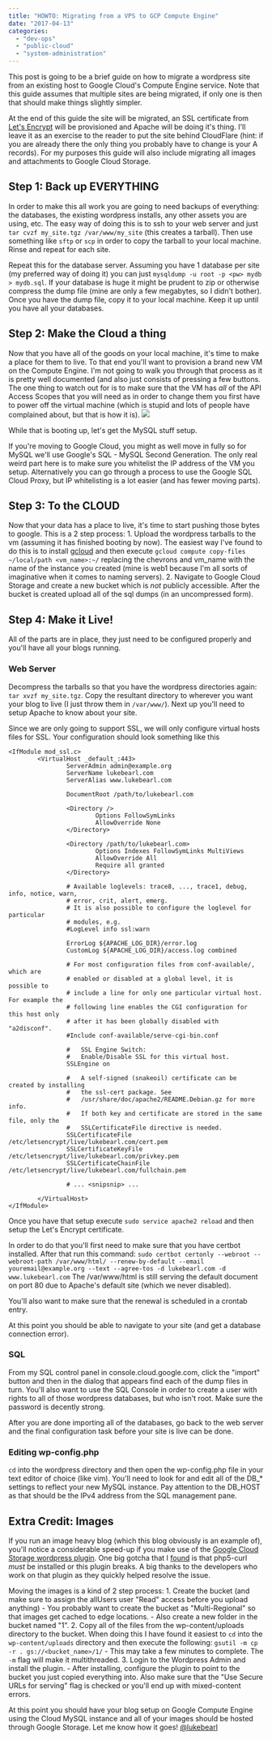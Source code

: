 ```yaml
---
title: "HOWTO: Migrating from a VPS to GCP Compute Engine"
date: "2017-04-13"
categories: 
  - "dev-ops"
  - "public-cloud"
  - "system-administration"
---
```


This post is going to be a brief guide on how to migrate a wordpress site from an existing host to Google Cloud's Compute Engine service. Note that this guide assumes that multiple sites are being migrated, if only one is then that should make things slightly simpler.

At the end of this guide the site will be migrated, an SSL certificate from [Let's Encrypt](https://letsencrypt.org/) will be provisioned and Apache will be doing it's thing. I'll leave it as an exercise to the reader to put the site behind CloudFlare (hint: if you are already there the only thing you probably have to change is your A records). For my purposes this guide will also include migrating all images and attachments to Google Cloud Storage.

## Step 1: Back up EVERYTHING

In order to make this all work you are going to need backups of everything: the databases, the existing wordpress installs, any other assets you are using, etc. The easy way of doing this is to ssh to your web server and just `tar cvzf my_site.tgz /var/www/my_site` (this creates a tarball). Then use something like `sftp` or `scp` in order to copy the tarball to your local machine. Rinse and repeat for each site.

Repeat this for the database server. Assuming you have 1 database per site (my preferred way of doing it) you can just `mysqldump -u root -p <pw> mydb > mydb.sql`. If your database is huge it might be prudent to zip or otherwise compress the dump file (mine are only a few megabytes, so I didn't bother). Once you have the dump file, copy it to your local machine. Keep it up until you have all your databases.

## Step 2: Make the Cloud a thing

Now that you have all of the goods on your local machine, it's time to make a place for them to live. To that end you'll want to provision a brand new VM on the Compute Engine. I'm not going to walk you through that process as it is pretty well documented (and also just consists of pressing a few buttons. The one thing to watch out for is to make sure that the VM has _all_ of the API Access Scopes that you will need as in order to change them you first have to power off the virtual machine (which is stupid and lots of people have complained about, but that is how it is). ![](images/api-access-scopes.png)

While that is booting up, let's get the MySQL stuff setup.

If you're moving to Google Cloud, you might as well move in fully so for MySQL we'll use Google's SQL - MySQL Second Generation. The only real weird part here is to make sure you whitelist the IP address of the VM you setup. Alternatively you can go through a process to use the Google SQL Cloud Proxy, but IP whitelisting is a lot easier (and has fewer moving parts).

## Step 3: To the CLOUD

Now that your data has a place to live, it's time to start pushing those bytes to google. This is a 2 step process: 1. Upload the wordpress tarballs to the vm (assuming it has finished booting by now). The easiest way I've found to do this is to install [gcloud](https://cloud.google.com/sdk/) and then execute `gcloud compute copy-files ~/local/path <vm_name>:~/` replacing the chevrons and vm\_name with the name of the instance you created (mine is web1 because I'm all sorts of imaginative when it comes to naming servers). 2. Navigate to Google Cloud Storage and create a new bucket which is _not_ publicly accessible. After the bucket is created upload all of the sql dumps (in an uncompressed form).

## Step 4: Make it Live!

All of the parts are in place, they just need to be configured properly and you'll have all your blogs running.

### Web Server

Decompress the tarballs so that you have the wordpress directories again: `tar xvzf my_site.tgz`. Copy the resultant directory to wherever you want your blog to live (I just throw them in `/var/www/`). Next up you'll need to setup Apache to know about your site.

Since we are only going to support SSL, we will only configure virtual hosts files for SSL. Your configuration should look something like this

```
<IfModule mod_ssl.c>
        <VirtualHost _default_:443>
                ServerAdmin admin@example.org
                ServerName lukebearl.com
                ServerAlias www.lukebearl.com

                DocumentRoot /path/to/lukebearl.com

                <Directory />
                        Options FollowSymLinks
                        AllowOverride None
                </Directory>

                <Directory /path/to/lukebearl.com>
                        Options Indexes FollowSymLinks MultiViews
                        AllowOverride All
                        Require all granted
                </Directory>

                # Available loglevels: trace8, ..., trace1, debug, info, notice, warn,
                # error, crit, alert, emerg.
                # It is also possible to configure the loglevel for particular
                # modules, e.g.
                #LogLevel info ssl:warn

                ErrorLog ${APACHE_LOG_DIR}/error.log
                CustomLog ${APACHE_LOG_DIR}/access.log combined

                # For most configuration files from conf-available/, which are
                # enabled or disabled at a global level, it is possible to
                # include a line for only one particular virtual host. For example the
                # following line enables the CGI configuration for this host only
                # after it has been globally disabled with "a2disconf".
                #Include conf-available/serve-cgi-bin.conf

                #   SSL Engine Switch:
                #   Enable/Disable SSL for this virtual host.
                SSLEngine on

                #   A self-signed (snakeoil) certificate can be created by installing
                #   the ssl-cert package. See
                #   /usr/share/doc/apache2/README.Debian.gz for more info.
                #   If both key and certificate are stored in the same file, only the
                #   SSLCertificateFile directive is needed.
                SSLCertificateFile    /etc/letsencrypt/live/lukebearl.com/cert.pem
                SSLCertificateKeyFile /etc/letsencrypt/live/lukebearl.com/privkey.pem
                SSLCertificateChainFile /etc/letsencrypt/live/lukebearl.com/fullchain.pem

                # ... <snipsnip> ...

        </VirtualHost>
</IfModule>
```

Once you have that setup execute `sudo service apache2 reload` and then setup the Let's Encrypt certificate.

In order to do that you'll first need to make sure that you have certbot installed. After that run this command: `sudo certbot certonly --webroot --webroot-path /var/www/html/ --renew-by-default --email youremail@example.org --text --agree-tos -d lukebearl.com -d www.lukebearl.com` The /var/www/html is still serving the default document on port 80 due to Apache's default site (which we never disabled).

You'll also want to make sure that the renewal is scheduled in a crontab entry.

At this point you should be able to navigate to your site (and get a database connection error).

### SQL

From my SQL control panel in console.cloud.google.com, click the "import" button and then in the dialog that appears find each of the dump files in turn. You'll also want to use the SQL Console in order to create a user with rights to all of those wordpress databases, but who isn't root. Make sure the password is decently strong.

After you are done importing all of the databases, go back to the web server and the final configuration task before your site is live can be done.

### Editing wp-config.php

`cd` into the wordpress directory and then open the wp-config.php file in your text editor of choice (like vim). You'll need to look for and edit all of the DB\_\* settings to reflect your new MySQL instance. Pay attention to the DB\_HOST as that should be the IPv4 address from the SQL management pane.

## Extra Credit: Images

If you run an image heavy blog (which this blog obviously is an example of), you'll notice a considerable speed-up if you make use of the [Google Cloud Storage wordpress plugin](https://wordpress.org/plugins/gcs/). One big gotcha that I [found](https://github.com/GoogleCloudPlatform/wordpress-plugins/issues/42) is that php5-curl _must_ be installed or this plugin breaks. A big thanks to the developers who work on that plugin as they quickly helped resolve the issue.

Moving the images is a kind of 2 step process: 1. Create the bucket (and make sure to assign the allUsers user "Read" access before you upload anything) - You probably want to create the bucket as "Multi-Regional" so that images get cached to edge locations. - Also create a new folder in the bucket named "1". 2. Copy all of the files from the wp-content/uploads directory to the bucket. When doing this I have found it easiest to `cd` into the `wp-content/uploads` directory and then execute the following: `gsutil -m cp -r . gs://<bucket_name>/1/` - This may take a few minutes to complete. The `-m` flag will make it multithreaded. 3. Login to the Wordpress Admin and install the plugin. - After installing, configure the plugin to point to the bucket you just copied everything into. Also make sure that the "Use Secure URLs for serving" flag is checked or you'll end up with mixed-content errors.

At this point you should have your blog setup on Google Compute Engine using the Cloud MySQL instance and all of your images should be hosted through Google Storage. Let me know how it goes! [@lukebearl](http://www.twitter.com/lukebearl)
